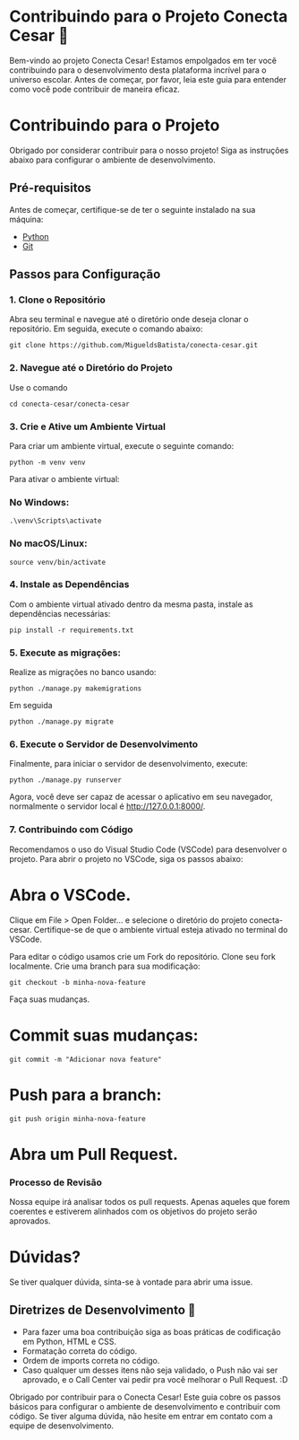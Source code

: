 # Contribuindo para o Projeto Conecta Cesar 🤝

Bem-vindo ao projeto Conecta Cesar! Estamos empolgados em ter você contribuindo para o desenvolvimento desta plataforma incrível para o universo escolar. Antes de começar, por favor, leia este guia para entender como você pode contribuir de maneira eficaz.

# Contribuindo para o Projeto

Obrigado por considerar contribuir para o nosso projeto! Siga as instruções abaixo para configurar o ambiente de desenvolvimento.

## Pré-requisitos

Antes de começar, certifique-se de ter o seguinte instalado na sua máquina:

- [Python](https://www.python.org/downloads/)
- [Git](https://git-scm.com/downloads)

## Passos para Configuração

### 1. Clone o Repositório

Abra seu terminal e navegue até o diretório onde deseja clonar o repositório. Em seguida, execute o comando abaixo:
```
git clone https://github.com/MigueldsBatista/conecta-cesar.git
```

### 2. Navegue até o Diretório do Projeto
Use o comando
```
cd conecta-cesar/conecta-cesar
```

### 3. Crie e Ative um Ambiente Virtual
Para criar um ambiente virtual, execute o seguinte comando:
```
python -m venv venv
```

Para ativar o ambiente virtual:

### No Windows:
```
.\venv\Scripts\activate
```

### No macOS/Linux:
```
source venv/bin/activate
```

### 4. Instale as Dependências
Com o ambiente virtual ativado dentro da mesma pasta, instale as dependências necessárias:
```
pip install -r requirements.txt
```
### 5. Execute as migrações:
Realize as migrações no banco usando: 
```
python ./manage.py makemigrations
```
Em seguida
```
python ./manage.py migrate
```
### 6. Execute o Servidor de Desenvolvimento
Finalmente, para iniciar o servidor de desenvolvimento, execute:


```
python ./manage.py runserver
```

Agora, você deve ser capaz de acessar o aplicativo em seu navegador, normalmente o servidor local é http://127.0.0.1:8000/.

### 7. Contribuindo com Código

Recomendamos o uso do Visual Studio Code (VSCode) para desenvolver o projeto. Para abrir o projeto no VSCode, siga os passos abaixo:

# Abra o VSCode.
Clique em File > Open Folder... e selecione o diretório do projeto conecta-cesar.
Certifique-se de que o ambiente virtual esteja ativado no terminal do VSCode.

Para editar o código usamos
crie um Fork do repositório.
Clone seu fork localmente.
Crie uma branch para sua modificação:
```
git checkout -b minha-nova-feature
```

Faça suas mudanças.
# Commit suas mudanças:
```
git commit -m "Adicionar nova feature"
```

# Push para a branch:
```
git push origin minha-nova-feature
```

# Abra um Pull Request.

### Processo de Revisão
Nossa equipe irá analisar todos os pull requests. Apenas aqueles que forem coerentes e estiverem alinhados com os objetivos do projeto serão aprovados.

# Dúvidas?
Se tiver qualquer dúvida, sinta-se à vontade para abrir uma issue.




## Diretrizes de Desenvolvimento 🤔

  - Para fazer uma boa contribuição siga as boas práticas de codificação em Python, HTML e CSS.
  - Formatação correta do código.
  - Ordem de imports correta no código.
  - Caso qualquer um desses itens não seja validado, o Push não vai ser aprovado, e o Call Center vai pedir pra você melhorar o Pull Request. :D



Obrigado por contribuir para o Conecta Cesar! Este guia cobre os passos básicos para configurar o ambiente de desenvolvimento e contribuir com código. Se tiver alguma dúvida, não hesite em entrar em contato com a equipe de desenvolvimento.
